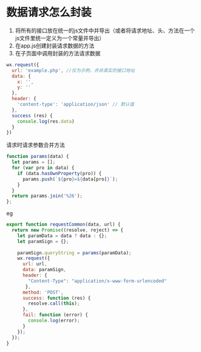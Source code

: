 # 数据请求怎么封装

1. 将所有的接口放在统一的js文件中并导出（或者将请求地址、头、方法在一个js文件里统一定义为一个常量并导出）
2. 在app.js创建封装请求数据的方法
3. 在子页面中调用封装的方法请求数据

``` js
wx.request({
  url: 'example.php', //仅为示例，并非真实的接口地址
  data: {
    x: '',
    y: ''
  },
  header: {
    'content-type': 'application/json' // 默认值
  },
  success (res) {
    console.log(res.data)
  }
})
```

请求时请求参数合并方法

``` js
function params(data) {
  let params = [];
  for (var pro in data) {
    if (data.hasOwnProperty(pro)) {
      params.push(`${pro}=${data[pro]}`);
    }
  }
  return params.join('%26');
};
```

eg

``` js
export function requestCommon(data, url) {
  return new Promise((resolve, reject) => {
    let paramData = data ? data : {};
    let paramSign = {};
    
    paramSign.queryString = params(paramData);
    wx.request({
      url: url,
      data: paramSign,
      header: { 
        "Content-Type": "application/x-www-form-urlencoded"
       },
      method: 'POST',
      success: function (res) {
        resolve.call(this);
      },
      fail: function (error) {
        console.log(error);
      }
    });
  });
}
```